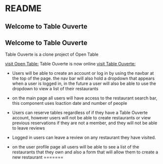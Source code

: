 # README
## Welcome to Table Ouverte


## Welcome to Table Ouverte

Table Ouverte is a clone project of Open Table

[visit Open Table:](https://www.opentable.com/ "Logo Title Text 1")
Table Ouverte is now online
[visit Table Ouverte:](https://tableouverte.herokuapp.com)


* Users will be able to create an account or log in by using the navbar at the top of the page.
the nav bar will also hold a dropdown that appears when a user is logged in,
in the future a user will also be able to use the dropdown to view a list of their restaurants

* on the main page all users will have access to the restaurant search bar, 
    this component uses loaction date and number of people 

* Users can reserve tables regardless of if they have a Table Ouverte account,
however users will not be able to create restaurants or view previous reservations if they are not a member, and they will not be able to leave reviews

* Logged in users can leave a review on any restaurant they have visited.
 
* on the user profile page all users will be able to see a list of the restaurants that they own and also a form that will allow them to create a new restaurant
=======

